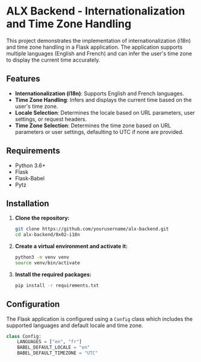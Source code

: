 # ALX Backend - Internationalization and Time Zone Handling

This project demonstrates the implementation of internationalization (i18n) and time zone handling in a Flask application. The application supports multiple languages (English and French) and can infer the user's time zone to display the current time accurately.

## Features

- **Internationalization (i18n)**: Supports English and French languages.
- **Time Zone Handling**: Infers and displays the current time based on the user's time zone.
- **Locale Selection**: Determines the locale based on URL parameters, user settings, or request headers.
- **Time Zone Selection**: Determines the time zone based on URL parameters or user settings, defaulting to UTC if none are provided.

## Requirements

- Python 3.6+
- Flask
- Flask-Babel
- Pytz

## Installation

1. **Clone the repository:**
    ```bash
    git clone https://github.com/yourusername/alx-backend.git
    cd alx-backend/0x02-i18n
    ```

2. **Create a virtual environment and activate it:**
    ```bash
    python3 -m venv venv
    source venv/bin/activate
    ```

3. **Install the required packages:**
    ```bash
    pip install -r requirements.txt
    ```

## Configuration

The Flask application is configured using a `Config` class which includes the supported languages and default locale and time zone.

```python
class Config:
    LANGUAGES = ["en", "fr"]
    BABEL_DEFAULT_LOCALE = "en"
    BABEL_DEFAULT_TIMEZONE = "UTC"
